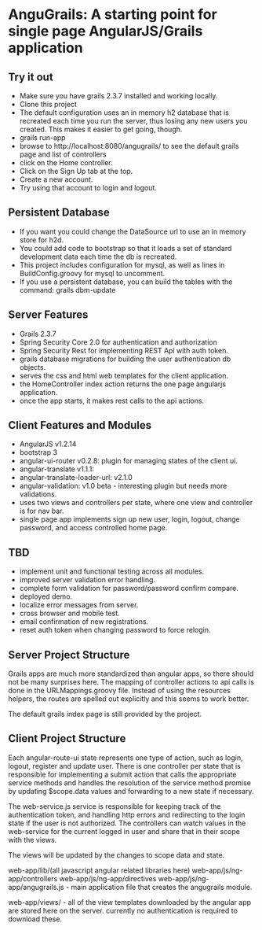 AnguGrails: A starting point for single page AngularJS/Grails application
=========================================================================

Try it out
-----------

  * Make sure you have grails 2.3.7 installed and working locally.
  * Clone this project
  * The default configuration uses an in memory h2 database that is recreated each time you run the server,
    thus losing any new users you created. This makes it easier to get going, though.
  * grails run-app
  * browse to http://localhost:8080/angugrails/ to see the default grails page and list of controllers
  * click on the Home controller.
  * Click on the Sign Up tab at the top.
  * Create a new account.
  * Try using that account to login and logout.


Persistent Database
-------------------

  * If you want you could change the DataSource url to use an in memory store for h2d.
  * You could add code to bootstrap so that it loads a set of standard development data each time the db
    is recreated.
  * This project includes configuration for mysql, as well as lines in BuildConfig.groovy for mysql to uncomment.
  * If you use a persistent database, you can build the tables with the command: grails dbm-update

Server Features
----------------

  * Grails 2.3.7
  * Spring Security Core 2.0 for authentication and authorization
  * Spring Security Rest for implementing REST Api with auth token.
  * grails database migrations for building the user authentication db objects.
  * serves the css and html web templates for the client application.
  * the HomeController index action returns the one page angularjs application.
  * once the app starts, it makes rest calls to the api actions.


Client Features and Modules
---------------------------

  * AngularJS v1.2.14
  * bootstrap 3
  * angular-ui-router v0.2.8: plugin for managing states of the client ui.
  * angular-translate v1.1.1: 
  * angular-translate-loader-url: v2.1.0
  * angular-validation: v1.0 beta - interesting plugin but needs more validations.
  * uses two views and controllers per state, where one view and controller is for nav bar.
  * single page app implements sign up new user, login, logout, change password,
    and access controlled home page.

TBD
---

  * implement unit and functional testing across all modules.
  * improved server validation error handling.
  * complete form validation for password/password confirm compare.
  * deployed demo.
  * localize error messages from server.
  * cross browser and mobile test.
  * email confirmation of new registrations.
  * reset auth token when changing password to force relogin.


Server Project Structure
------------------------

Grails apps are much more standardized than angular apps, so there should not be
many surprises here. The mapping of controller actions to api calls is done in the
URLMappings.groovy file. Instead of using the resources helpers, the routes are
spelled out explicitly and this seems to work better.

The default grails index page is still provided by the project.


Client Project Structure
------------------------

Each angular-route-ui state represents one type of action, such as login, logout,
register and update user. There is one controller per state that is responsible
for implementing a submit action that calls the appropriate service methods and
handles the resolution of the service method promise by updating $scope.data values
and forwarding to a new state if necessary.


The web-service.js service is responsible for keeping track of the authentication
token, and handling http errors and redirecting to the login state if the user
is not authorized. The controllers can watch values in the web-service for 
the current logged in user and share that in their scope with the views.


The views will be updated by the changes to scope data and state.

web-app/lib/(all javascript angular related libraries here)
web-app/js/ng-app/controllers
web-app/js/ng-app/directives
web-app/js/ng-app/angugrails.js - main application file that creates the angugrails module.

web-app/views/ - all of the view templates downloaded by the angular app are stored here on
   the server. currently no authentication is required to download these.





